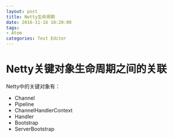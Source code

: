 ```yaml
---
layout: post
title: Netty生命周期
date: 2016-11-16 10:20:00
tags:
- Atom
categories: Text Editor
---
```


# Netty关键对象生命周期之间的关联

Netty中的关键对象有：
* Channel
* Pipeline
* ChannelHandlerContext
* Handler
* Bootstrap
* ServerBootstrap














